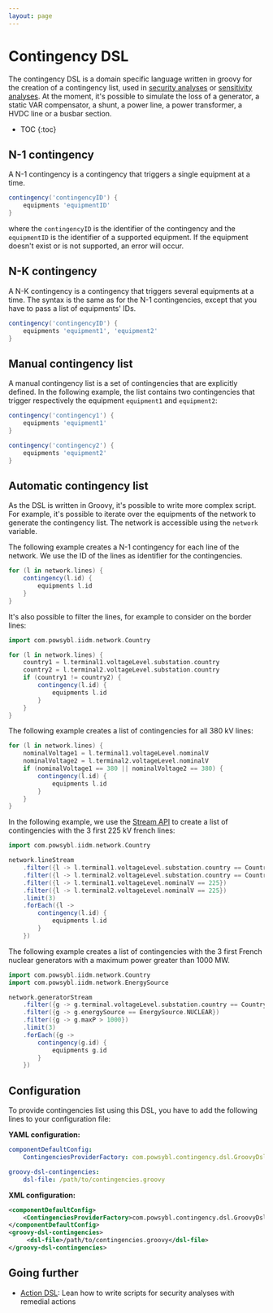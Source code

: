 ```yaml
---
layout: page
---
```


# Contingency DSL
The contingency DSL is a domain specific language written in groovy for the creation of a contingency list, used in [security analyses](index.md) or [sensitivity analyses](../sensitivity/index.md). At the moment, it's possible to simulate the loss of a generator, a static VAR compensator, a shunt, a power line, a power transformer, a HVDC line or a busbar section. 

* TOC
{:toc}

## N-1 contingency
A N-1 contingency is a contingency that triggers a single equipment at a time.
```groovy
contingency('contingencyID') {
    equipments 'equipmentID'
}
```
where the `contingencyID` is the identifier of the contingency and the `equipmentID` is the identifier of a supported equipment. If the equipment doesn't exist or is not supported, an error will occur.

## N-K contingency
A N-K contingency is a contingency that triggers several equipments at a time. The syntax is the same as for the N-1 contingencies, except that you have to pass a list of equipments' IDs.
```groovy
contingency('contingencyID') {
    equipments 'equipment1', 'equipment2'
}
``` 

## Manual contingency list
A manual contingency list is a set of contingencies that are explicitly defined. In the following example, the list contains two contingencies that trigger respectively the equipment `equipment1` and `equipment2`:
```groovy
contingency('contingency1') {
    equipments 'equipment1'
}

contingency('contingency2') {
    equipments 'equipment2'
}
``` 

## Automatic contingency list
As the DSL is written in Groovy, it's possible to write more complex script. For example, it's possible to iterate over the equipments of the network to generate the contingency list. The network is accessible using the `network` variable.

The following example creates a N-1 contingency for each line of the network. We use the ID of the lines as identifier for the contingencies. 
```groovy
for (l in network.lines) {
    contingency(l.id) {
        equipments l.id
    }
}
```

It's also possible to filter the lines, for example to consider on the border lines:
```groovy
import com.powsybl.iidm.network.Country

for (l in network.lines) {
    country1 = l.terminal1.voltageLevel.substation.country
    country2 = l.terminal2.voltageLevel.substation.country
    if (country1 != country2) {
        contingency(l.id) {
            equipments l.id
        }
    }
}
```

The following example creates a list of contingencies for all 380 kV lines:
```groovy
for (l in network.lines) {
    nominalVoltage1 = l.terminal1.voltageLevel.nominalV
    nominalVoltage2 = l.terminal2.voltageLevel.nominalV
    if (nominalVoltage1 == 380 || nominalVoltage2 == 380) {
        contingency(l.id) {
            equipments l.id
        }
    }
}
```

In the following example, we use the [Stream API](https://docs.oracle.com/en/java/javase/14/docs/api/java.base/java/util/stream/package-summary.html) to create a list of contingencies with the 3 first 225 kV french lines:  
```groovy
import com.powsybl.iidm.network.Country

network.lineStream
    .filter({l -> l.terminal1.voltageLevel.substation.country == Country.FR})
    .filter({l -> l.terminal2.voltageLevel.substation.country == Country.FR})
    .filter({l -> l.terminal1.voltageLevel.nominalV == 225})
    .filter({l -> l.terminal2.voltageLevel.nominalV == 225})
    .limit(3)
    .forEach({l ->
        contingency(l.id) {
            equipments l.id
        }
    })
```

The following example creates a list of contingencies with the 3 first French nuclear generators with a maximum power greater than 1000 MW.
```groovy
import com.powsybl.iidm.network.Country
import com.powsybl.iidm.network.EnergySource

network.generatorStream
    .filter({g -> g.terminal.voltageLevel.substation.country == Country.FR})
    .filter({g -> g.energySource == EnergySource.NUCLEAR})
    .filter({g -> g.maxP > 1000})
    .limit(3)
    .forEach({g ->
        contingency(g.id) {
            equipments g.id
        }
    })
```

## Configuration
To provide contingencies list using this DSL, you have to add the following lines to your configuration file:

**YAML configuration:**
```yaml
componentDefaultConfig:
    ContingenciesProviderFactory: com.powsybl.contingency.dsl.GroovyDslContingenciesProviderFactory

groovy-dsl-contingencies:
    dsl-file: /path/to/contingencies.groovy
```

**XML configuration:**
```xml
<componentDefaultConfig>
    <ContingenciesProviderFactory>com.powsybl.contingency.dsl.GroovyDslContingenciesProviderFactory</ContingenciesProviderFactory>
</componentDefaultConfig>
<groovy-dsl-contingencies>
     <dsl-file>/path/to/contingencies.groovy</dsl-file>
</groovy-dsl-contingencies>
```

## Going further
- [Action DSL](action-dsl.md): Lean how to write scripts for security analyses with remedial actions
